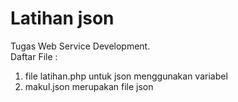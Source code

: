# Latihan json
Tugas Web Service Development.<br>
Daftar File :<br>
<ol>
<li>file latihan.php untuk json menggunakan variabel</li>
<li>makul.json merupakan file json</li>
</ol>
